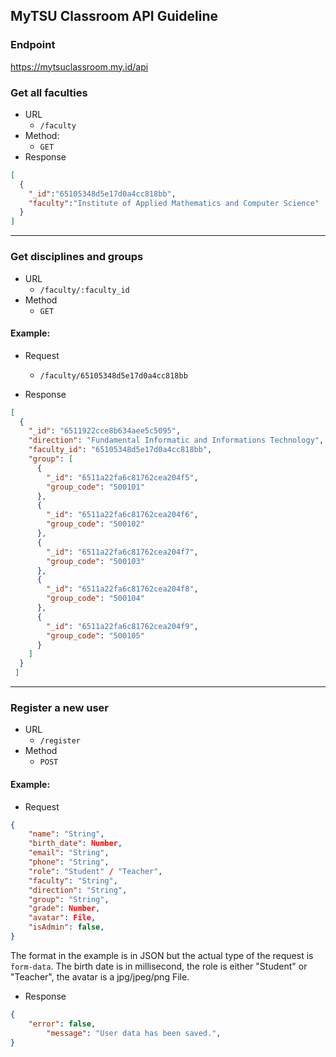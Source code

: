 ## MyTSU Classroom API Guideline

### Endpoint
https://mytsuclassroom.my.id/api

### Get all faculties
- URL
	- `/faculty`
- Method:
	- `GET`
- Response
```json
[
  {
    "_id":"65105348d5e17d0a4cc818bb",
    "faculty":"Institute of Applied Mathematics and Computer Science"
  }
]
```

___

### Get disciplines and groups
- URL
	- `/faculty/:faculty_id`
- Method 
	- `GET`

#### Example:

- Request
  - `/faculty/65105348d5e17d0a4cc818bb`

- Response
```json
[
  {
    "_id": "6511922cce8b634aee5c5095",
    "direction": "Fundamental Informatic and Informations Technology",
    "faculty_id": "65105348d5e17d0a4cc818bb",
    "group": [
      {
        "_id": "6511a22fa6c81762cea204f5",
        "group_code": "500101"
      },
      {
        "_id": "6511a22fa6c81762cea204f6",
        "group_code": "500102"
      },
      {
        "_id": "6511a22fa6c81762cea204f7",
        "group_code": "500103"
      },
      {
        "_id": "6511a22fa6c81762cea204f8",
        "group_code": "500104"
      },
      {
        "_id": "6511a22fa6c81762cea204f9",
        "group_code": "500105"
      }
    ]
  }
 ]
```

___

### Register a new user
- URL
	- `/register`
- Method 
	- `POST`

#### Example:

- Request
```json
{
	"name": "String",
	"birth_date": Number,
	"email": "String",
	"phone": "String",
	"role": "Student" / "Teacher",
	"faculty": "String",
	"direction": "String",
	"group": "String",
	"grade": Number,
	"avatar": File,
	"isAdmin": false,
}
```

The format in the example is in JSON but the actual type of the request is `form-data`. The birth date is in millisecond, the role is either "Student" or "Teacher", the avatar is a jpg/jpeg/png File.

- Response
```json
{
	"error": false,
      	"message": "User data has been saved.",
}
```
